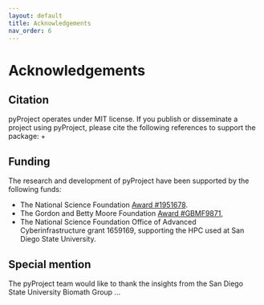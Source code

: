 ```yaml
---
layout: default
title: Acknowledgements
nav_order: 6
---
```


# Acknowledgements

## Citation
pyProject operates under MIT license. If you publish or disseminate a project using pyProject, please cite the following references to support the package:
+ 

## Funding
The research and development of pyProject have been supported by the following funds:
+ The National Science Foundation [Award #1951678](https://www.nsf.gov/awardsearch/showAward?AWD_ID=1951678&HistoricalAwards=false).
+ The Gordon and Betty Moore Foundation [Award #GBMF9871](https://doi.org/10.37807/GBMF9871),
+ The National Science Foundation Office of Advanced Cyberinfrastructure grant 1659169, supporting the HPC used at San Diego  State University.
  
## Special mention
The pyProject team would like to thank the insights from the San Diego State University Biomath Group ...
